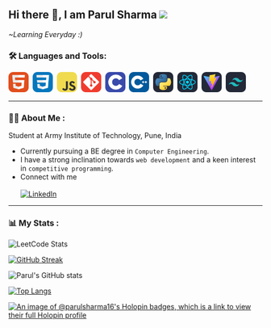 <h2>Hi there 👋, I am Parul Sharma <img src="https://media4.giphy.com/media/v1.Y2lkPTc5MGI3NjExcXA0azdncGdxZ3A3aGMyNXNtYTNhdXd0bmdkMnRveGJtMHJrcGVyNyZlcD12MV9pbnRlcm5hbF9naWZfYnlfaWQmY3Q9Zw/CuuSHzuc0O166MRfjt/giphy.gif" width="100"/> </h2>

*~Learning Everyday :)*

  <div align="left">
    <h3>🛠️ Languages and Tools:</h3>
    <img src="https://github.com/tandpfun/skill-icons/blob/main/icons/HTML.svg" title="HTML5" alt="HTML" width="40" height="40"/>&nbsp;
    <img src="https://github.com/tandpfun/skill-icons/blob/main/icons/CSS.svg"  title="CSS3" alt="CSS" width="40" height="40"/>&nbsp;
    <img src="https://github.com/tandpfun/skill-icons/blob/main/icons/JavaScript.svg" title="JavaScript" alt="JavaScript" width="40" height="40"/>&nbsp;
    <img src="https://github.com/tandpfun/skill-icons/blob/main/icons/Git.svg" title="Git" **alt="Git" width="40" height="40"/>&nbsp;
    <img src="https://github.com/tandpfun/skill-icons/blob/main/icons/C.svg" title="C" **alt="C" width="40" height="40"/>&nbsp;
    <img src="https://github.com/tandpfun/skill-icons/blob/main/icons/CPP.svg" title="C++" **alt="C++" width="40" height="40"/>&nbsp;
    <img src="https://github.com/tandpfun/skill-icons/blob/main/icons/Python-Dark.svg" title="Python" **alt="Python" width="40" height="40"/>&nbsp;
    <img src="https://github.com/tandpfun/skill-icons/blob/main/icons/React-Dark.svg" title="React" **alt="React" width="40" height="40"/>&nbsp;
    <img src="https://github.com/tandpfun/skill-icons/blob/main/icons/Vite-Dark.svg" title="Vite" **alt="Vite" width="40" height="40"/>&nbsp;
    <img src="https://github.com/tandpfun/skill-icons/blob/main/icons/TailwindCSS-Dark.svg" title="Tailwind CSS" **alt="Tailwind CSS" width="40" height="40"/>&nbsp;
  </div>  

---
### 👩‍💻 About Me :
Student at Army Institute of Technology, Pune, India
- Currently pursuing a BE degree in `Computer Engineering`.
- I have a strong inclination towards `web development` and a keen interest in `competitive programming`.
- Connect with me <br> <br>
   <a href="https://www.linkedin.com/in/-parul-sharma/">
  <img src="https://camo.githubusercontent.com/8c0692475a5bfc1d9e7361074bdb648e567cae7b5b40ffd32adae31180b0d7b6/68747470733a2f2f696d672e736869656c64732e696f2f62616467652f4c696e6b6564496e2d3030373742353f7374796c653d666f722d7468652d6261646765266c6f676f3d6c696e6b6564696e266c6f676f436f6c6f723d7768697465" alt="LinkedIn" data-canonical-src="https://img.shields.io/badge/LinkedIn-0077B5?style=for-the-badge&amp;logo=linkedin&amp;logoColor=white" style="max-width: 100%;">
</a>

---
### 📊 My Stats :
![LeetCode Stats](https://leetcard.jacoblin.cool/p_sh16?theme=dark&font=Bodoni%20Moda&ext=heatmap)

[![GitHub Streak](http://github-readme-streak-stats.herokuapp.com?user=parul-sharma16&theme=dark&background=000000)](https://git.io/streak-stats)

![Parul's GitHub stats](https://github-readme-stats.vercel.app/api?username=parul-sharma16&show_icons=true&theme=algolia)

[![Top Langs](https://github-readme-stats.vercel.app/api/top-langs/?username=parul-sharma16&layout=compact&theme=vision-friendly-dark)](https://github.com/anuraghazra/github-readme-stats)

[![An image of @parulsharma16's Holopin badges, which is a link to view their full Holopin profile](https://holopin.me/parulsharma16)](https://holopin.io/@parulsharma16)



<!--
**parul-sharma16/parul-sharma16** is a ✨ _special_ ✨ repository because its `README.md` (this file) appears on your GitHub profile.

Here are some ideas to get you started:

- 🔭 I’m currently working on ...
- 🌱 I’m currently learning ...
- 👯 I’m looking to collaborate on ...
- 🤔 I’m looking for help with ...
- 💬 Ask me about ...
- 📫 How to reach me: ...
- 😄 Pronouns: ...
- ⚡ Fun fact: ...
-->
